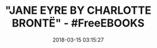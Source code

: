 ---
title: '"JANE EYRE BY CHARLOTTE BRONTË" - #FreeEBOOKS'
name: Jane Eyre
date: '2018-03-15 03:15:27'
buy_now: >-
  https://www.amazon.com/Jane-Eyre-Charlotte-Bront%C3%AB-ebook/dp/B07B7QKZFR?SubscriptionId=AKIAIA5RBQIWQVTCUEUQ&tag=coldcutdeals-20&linkCode=xm2&camp=2025&creative=165953&creativeASIN=B07B7QKZFR
description_markdown: |-
  Jane Eyre

   
tweet_id_str: '974121873125625857'
price: ''
you_save: ''
asin: B07B7QKZFR
image: 'https://images-na.ssl-images-amazon.com/images/I/51iGgh3bBpL.jpg'

---